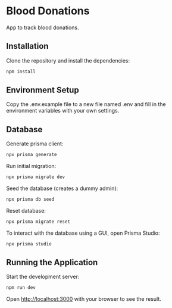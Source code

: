 # Blood Donations

App to track blood donations.

## Installation

Clone the repository and install the dependencies:

```bash
npm install
```

## Environment Setup

Copy the .env.example file to a new file named .env and fill in the environment variables with your own settings.

## Database

Generate prisma client:

```bash
npx prisma generate
```

Run initial migration:

```bash
npx prisma migrate dev
```

Seed the database (creates a dummy admin):

```bash
npx prisma db seed
```

Reset database:

```bash
npx prisma migrate reset
```

To interact with the database using a GUI, open Prisma Studio:

```bash
npx prisma studio
```

## Running the Application

Start the development server:

```bash
npm run dev
```

Open [http://localhost:3000](http://localhost:3000) with your browser to see the result.
